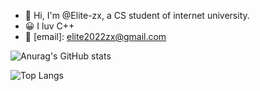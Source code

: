 - 👋 Hi, I'm @Elite-zx, a CS student of internet university.
- 😀 I luv C++
- 📧 [email]: elite2022zx@gmail.com

![Anurag's GitHub stats](https://github-readme-stats.vercel.app/api?username=Elite-zx&theme=midnight-purple&show_icons=true)

![Top Langs](https://github-readme-stats.vercel.app/api/top-langs/?username=Elite-zx&layout=compact&hide=javascript,html,css)
